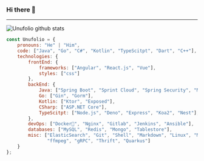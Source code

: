 ### Hi there 👋

---
![Unufolio github stats](https://github-readme-stats.vercel.app/api?username=unufolio&hide=["issues"]&show_icons=true)

```javascript
const Unufolio = {
    pronouns: "He" | "Him",
    code: ["Java", "Go", "C#", "Kotlin", "TypeScitpt", "Dart", "C++"],
    technologies: {
        frontEnd: {
            frameworks: ["Angular", "React.js", "Vue"],
            styles: ["css"]
        },
        backEnd: {
            Java: ["Spring Boot", "Sprint Cloud", "Spring Security", "Mybatis", "JPA", "Netty"],
            Go: ["Gin", "Gorm"],
            Kotlin: ["Ktor", "Exposed"],
            CSharp: ["ASP.NET Core"],
            TypeScitpt: ["Node.js", "Deno", "Express", "Koa2", "Nest"],
        },
        devOps: ["Docker🐳", "Nginx", "Gitlab", "Jenkins", "Ansible"],
        databases: ["MySQL", "Redis", "Mongo", "Tablestore"],
        misc: ["ElasticSearch", "Git", "Shell", "Markdown", "Linux", "MacOS", "Maven", "Gradle",
               "ffmpeg", "gRPC", "Thrift", "Quarkus"]
    }
};
```


